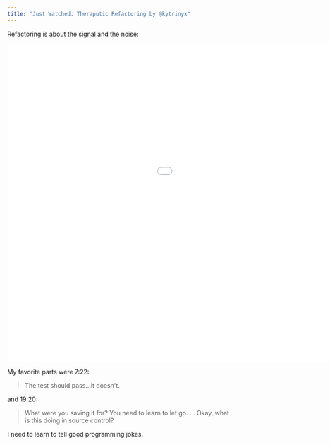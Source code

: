 ```yaml
---
title: "Just Watched: Theraputic Refactoring by @kytrinyx"
---
```


Refactoring is about the signal and the noise:

<iframe width="1280" height="720" src="//www.youtube.com/embed/J4dlF0kcThQ?rel=0" frameborder="0" allowfullscreen></iframe>

My favorite parts were 7:22:

> The test should pass...it doesn't.

and 19:20:

> What were you saving it for? You need to learn to let go. ... Okay, what is this doing in source control?

I need to learn to tell good programming jokes.
